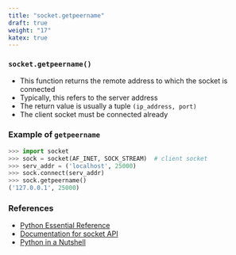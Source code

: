 ```yaml
---
title: "socket.getpeername"
draft: true
weight: "17"
katex: true
---
```


### `socket.getpeername()`
- This function returns the remote address to which the socket is connected
- Typically, this refers to the server address
- The return value is usually a tuple `(ip_address, port)`
- The client socket must be connected already

### Example of `getpeername`

```python
>>> import socket
>>> sock = socket(AF_INET, SOCK_STREAM)  # client socket
>>> serv_addr = ('localhost', 25000)
>>> sock.connect(serv_addr)
>>> sock.getpeername()
('127.0.0.1', 25000)
```

### References
- [Python Essential Reference](http://index-of.co.uk/Python/Python%20Essential%20Reference,%20Fourth%20Edition.pdf)
- [Documentation for socket API](https://docs.python.org/3/library/socket.html)
- [Python in a Nutshell](https://www.arp.com/medias/13916546.pdf)
